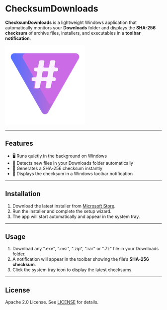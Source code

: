 # ChecksumDownloads

**ChecksumDownloads** is a lightweight Windows application that automatically monitors your **Downloads** folder and displays the **SHA-256 checksum** of archive files, installers, and executables in a **toolbar notification**.

![ChecksumDownloadsLogo](./img/ChecksumDownloads.png)

---

## Features

- 🖥️ Runs quietly in the background on Windows
- 📂 Detects new files in your Downloads folder automatically
- 🔑 Generates a SHA-256 checksum instantly
- 🔔 Displays the checksum in a Windows toolbar notification

---

## Installation

1. Download the latest installer from [Microsoft Store](https://apps.microsoft.com/).
2. Run the installer and complete the setup wizard.
3. The app will start automatically and appear in the system tray.

---

## Usage

1. Download any ".exe", ".msi", ".zip", ".rar" or ".7z" file in your Downloads folder.
2. A notification will appear in the toolbar showing the file’s **SHA-256 checksum**.
3. Click the system tray icon to display the latest checksums.

---

## License

Apache 2.0 License. See [LICENSE](./LICENSE) for details.
